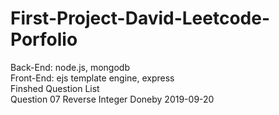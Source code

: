 # First-Project-David-Leetcode-Porfolio                                                                                             
Back-End: node.js, mongodb                                                                                                         
Front-End:  ejs template engine, express                                                                                           
Finshed Question List                                                                                                              
Question 07 Reverse Integer Doneby 2019-09-20  

